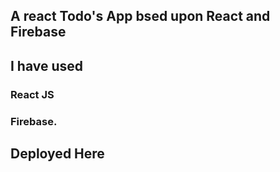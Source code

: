 ## A react Todo's App bsed upon React and Firebase

## I have used
### React JS
### Firebase.

## Deployed Here

#### <a href=""></a>
